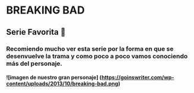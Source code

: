# BREAKING BAD
## Serie Favorita 🤑
### Recomiendo mucho ver esta serie por la forma en que se desenvuelve la trama y como poco a poco vamos conociendo más del personaje.
#### ![imagen de nuestro gran personaje] (https://goinswriter.com/wp-content/uploads/2013/10/breaking-bad.png)